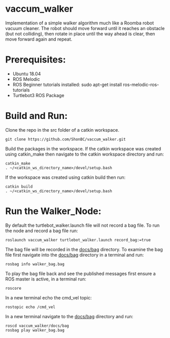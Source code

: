 # vaccum_walker
Implementation of a simple walker algorithm much like a Roomba robot vacuum cleaner. The robot should move forward until it reaches an obstacle (but not colliding), then rotate in place until the way ahead is clear, then move forward again and repeat.

# Prerequisites:
- Ubuntu 18.04
- ROS Melodic
- ROS Beginner tutorials installed:
    sudo apt-get install ros-melodic-ros-tutorials
- Turtlebot3 ROS Package

# Build and Run:
Clone the repo in the src folder of a catkin workspace.

    git clone https://github.com/ShonBC/vaccum_walker.git

Build the packages in the workspace. 
If the catkin workspace was created using catkin_make then navigate to the catkin workspace directory and run:

    catkin_make
    . ~/<catkin_ws_directory_name>/devel/setup.bash

If the workspace was created using catkin build then run:

    catkin build
    . ~/<catkin_ws_directory_name>/devel/setup.bash

# Run the Walker_Node:
By default the turtlebot_walker.launch file will not record a bag file. To run the node and record a bag file run:

    roslaunch vaccum_walker turtlebot_walker.launch record_bag:=true

The bag file will be recorded in the [docs/bag](docs/bag) directory. To examine the bag file first navigate into the [docs/bag](docs/bag) directory in a terminal and run:

    rosbag info walker_bag.bag
    
To play the bag file back and see the published messages first ensure a ROS master is active, in a terminal run:

    roscore

In a new terminal echo the cmd_vel topic:

    rostopic echo /cmd_vel

In a new terminal navigate to the [docs/bag](docs/bag) directory and run:

    roscd vaccum_walker/docs/bag
    rosbag play walker_bag.bag

